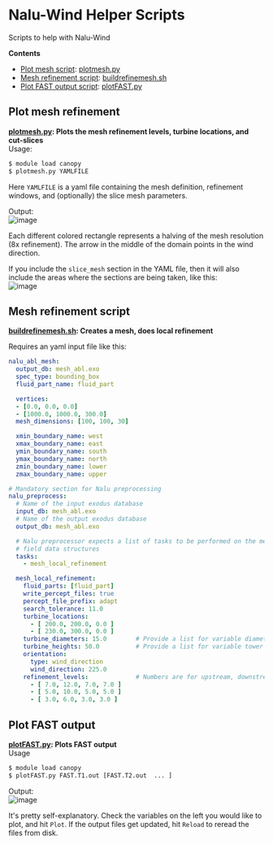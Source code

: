 # Nalu-Wind Helper Scripts

Scripts to help with Nalu-Wind

**Contents**
- [Plot mesh script](#plot-mesh-refinement): [plotmesh.py](plotmesh.py)
- [Mesh refinement script](#mesh-refinement-script): [buildrefinemesh.sh](buildrefinemesh.sh)
- [Plot FAST output script](#plot-fast-output): [plotFAST.py](plotFAST.py)

## Plot mesh refinement
**[plotmesh.py](plotmesh.py): Plots the mesh refinement levels, turbine locations, and cut-slices**  
Usage: 
```bash
$ module load canopy
$ plotmesh.py YAMLFILE
```
Here `YAMLFILE` is a yaml file containing the mesh definition, refinement windows, and (optionally) the slice mesh parameters.

Output:  
![image](https://gitlab.sandia.gov/uploads/-/system/personal_snippet/542/c9fd9123b82f1f19452878e0e1c05a0a/image.png)

Each different colored rectangle represents a halving of the mesh resolution (8x refinement).  The arrow in the middle of the domain points in the wind direction.

If you include the `slice_mesh` section in the YAML file, then it will also include the areas where the sections are being taken, like this:  
![image](https://gitlab.sandia.gov/uploads/-/system/personal_snippet/542/9092a382b8f005629ebd69dc216d8f0c/image.png)

## Mesh refinement script
**[buildrefinemesh.sh](buildrefinemesh.sh): Creates a mesh, does local refinement**

Requires an yaml input file like this:  
```yaml
nalu_abl_mesh:
  output_db: mesh_abl.exo
  spec_type: bounding_box
  fluid_part_name: fluid_part

  vertices:
  - [0.0, 0.0, 0.0]
  - [1000.0, 1000.0, 300.0]
  mesh_dimensions: [100, 100, 30]

  xmin_boundary_name: west
  xmax_boundary_name: east
  ymin_boundary_name: south
  ymax_boundary_name: north
  zmin_boundary_name: lower
  zmax_boundary_name: upper

# Mandatory section for Nalu preprocessing
nalu_preprocess:
  # Name of the input exodus database
  input_db: mesh_abl.exo
  # Name of the output exodus database
  output_db: mesh_abl.exo

  # Nalu preprocessor expects a list of tasks to be performed on the mesh and
  # field data structures
  tasks:
    - mesh_local_refinement

  mesh_local_refinement:
    fluid_parts: [fluid_part]
    write_percept_files: true
    percept_file_prefix: adapt
    search_tolerance: 11.0
    turbine_locations:
      - [ 200.0, 200.0, 0.0 ]
      - [ 230.0, 300.0, 0.0 ]
    turbine_diameters: 15.0        # Provide a list for variable diameters
    turbine_heights: 50.0          # Provide a list for variable tower heights
    orientation:
      type: wind_direction
      wind_direction: 225.0
    refinement_levels:             # Numbers are for upstream, downstream, lateral and vertical length in turbine diameters
      - [ 7.0, 12.0, 7.0, 7.0 ]
      - [ 5.0, 10.0, 5.0, 5.0 ]
      - [ 3.0, 6.0, 3.0, 3.0 ]
```



## Plot FAST output
**[plotFAST.py](plotFAST.py): Plots FAST output**  
Usage  
```bash
$ module load canopy
$ plotFAST.py FAST.T1.out [FAST.T2.out  ... ]
```
Output:  
![image](https://gitlab.sandia.gov/uploads/-/system/personal_snippet/542/8f0b2d522459db26ee33962f8a36559f/image.png)

It's pretty self-explanatory.  Check the variables on the left you would like to plot, and hit `Plot`.
If the output files get updated, hit `Reload` to reread the files from disk.
